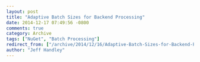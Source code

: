 ```yaml
---
layout: post
title: "Adaptive Batch Sizes for Backend Processing"
date: 2014-12-17 07:49:56 -0800
comments: true
category: Archive
tags: ["NuGet", "Batch Processing"]
redirect_from: ["/archive/2014/12/16/Adaptive-Batch-Sizes-for-Backend-Processing.aspx/", "/archive/2014/12/16/adaptive-batch-sizes-for-backend-processing.aspx"]
author: "Jeff Handley"
---
```


